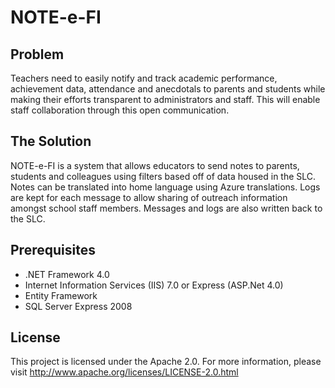 NOTE-e-FI
==========

## Problem
Teachers need to easily notify and track academic performance, achievement data, attendance and anecdotals to parents and students while making their efforts transparent to administrators and staff. This will enable staff collaboration through this open communication.

## The Solution
NOTE-e-FI is a system that allows educators to send notes to parents, students and colleagues using filters based off of data housed in the SLC. Notes can be translated into home language using Azure translations. Logs are kept for each message to allow sharing of outreach information amongst school staff members. Messages and logs are also written back to the SLC.


## Prerequisites
- .NET Framework 4.0 
- Internet Information Services (IIS) 7.0 or Express (ASP.Net 4.0)
- Entity Framework
- SQL Server Express 2008

## License
This project is licensed under the Apache 2.0. For more information, please visit http://www.apache.org/licenses/LICENSE-2.0.html